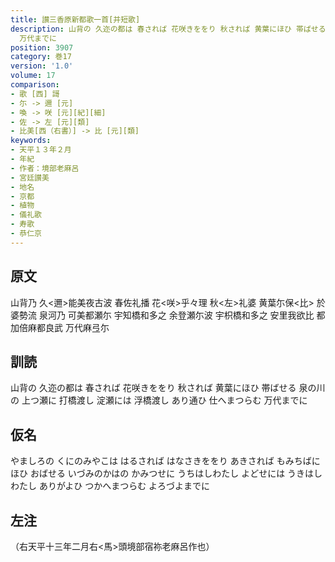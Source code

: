 ```yaml
---
title: 讃三香原新都歌一首[并短歌]
description: 山背の 久迩の都は 春されば 花咲きををり 秋されば 黄葉にほひ 帯ばせる 泉の川の 上つ瀬に 打橋渡し 淀瀬には 浮橋渡し あり通ひ 仕へまつらむ
  万代までに
position: 3907
category: 巻17
version: '1.0'
volume: 17
comparison:
- 歌 [西] 謌
- 尓 -> 邇 [元]
- 喚 -> 咲 [元][紀][細]
- 佐 -> 左 [元][類]
- 比美[西（右書）] -> 比 [元][類]
keywords:
- 天平１３年２月
- 年紀
- 作者：境部老麻呂
- 宮廷讃美
- 地名
- 京都
- 植物
- 儀礼歌
- 寿歌
- 恭仁京
---
```


## 原文

山背乃 久<邇>能美夜古波 春佐礼播 花<咲>乎々理 秋<左>礼婆 黄葉尓保<比> 於婆勢流 泉河乃 可美都瀬尓 宇知橋和多之 余登瀬尓波 宇枳橋和多之 安里我欲比 都加倍麻都良武 万代麻弖尓

## 訓読

山背の 久迩の都は 春されば 花咲きををり 秋されば 黄葉にほひ 帯ばせる 泉の川の 上つ瀬に 打橋渡し 淀瀬には 浮橋渡し あり通ひ 仕へまつらむ 万代までに

## 仮名

やましろの くにのみやこは はるされば はなさきををり あきされば もみちばにほひ おばせる いづみのかはの かみつせに うちはしわたし よどせには うきはしわたし ありがよひ つかへまつらむ よろづよまでに

## 左注

（右天平十三年二月右<馬>頭境部宿祢老麻呂作也）
